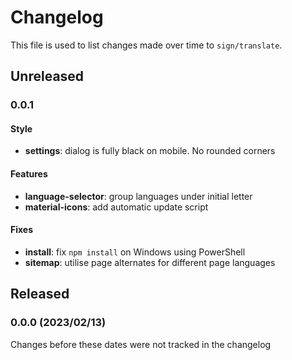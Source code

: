 # Changelog

This file is used to list changes made over time to `sign/translate`.

## Unreleased

### 0.0.1

#### Style

- **settings**: dialog is fully black on mobile. No rounded corners

#### Features

- **language-selector**: group languages under initial letter
- **material-icons**: add automatic update script

#### Fixes

- **install**: fix `npm install` on Windows using PowerShell
- **sitemap**: utilise page alternates for different page languages

## Released

### 0.0.0 (2023/02/13)

Changes before these dates were not tracked in the changelog
